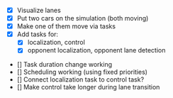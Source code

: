 - [X] Visualize lanes
- [X] Put two cars on the simulation (both moving)
- [X] Make one of them move via tasks
- [X] Add tasks for: 
    - [X] localization, control
    - [X] opponent localization, opponent lane detection
- [] Task duration change working
- [] Scheduling working (using fixed priorities)
- [] Connect localization task to control task?
- [] Make control take longer during lane transition